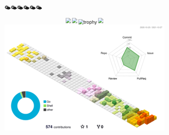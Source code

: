 ### 🌤🌤🌤🌤🌤🌤 


<div align="center">
  <img src="https://github-readme-stats.vercel.app/api?username=ThreadDao&theme=cobalt" width="54.3%" style="padding:0"/>
  <img src="https://github-readme-stats.vercel.app/api/top-langs/?username=ThreadDao&layout=compact" width="45.2%" style="padding:0"/>
  <img src="https://github-profile-trophy.vercel.app/?username=ThreadDao&theme=nord" alt="trophy" align="center"/>
  <img src="./profile-3d-contrib/profile-season-animate.svg" alt="season-animate" align="left"/>
  <img src="http://github-readme-streak-stats.herokuapp.com?user=ThreadDao&theme=vue-dark&hide_border=true&date_format=M%20j%5B%2C%20Y%5D" align="lett"/>
</div>
<!--
**ThreadDao/ThreadDao** is a ✨ _special_ ✨ repository because its `README.md` (this file) appears on your GitHub profile.

Here are some ideas to get you started:

- 🔭 I’m currently working on ...
- 🌱 I’m currently learning ...
- 👯 I’m looking to collaborate on ...
- 🤔 I’m looking for help with ...
- 💬 Ask me about ...
- 📫 How to reach me: ...
- 😄 Pronouns: ...
- ⚡ Fun fact: ...
-->
